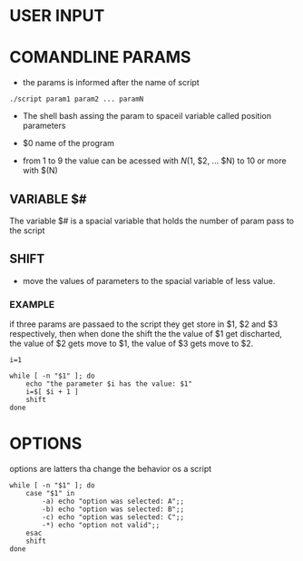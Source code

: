 # USER INPUT

# COMANDLINE PARAMS

- the params is informed after the name of script

```
./script param1 param2 ... paramN
```

- The shell bash assing the param to spaceil variable called position parameters

- $0 name of the program

- from 1 to 9 the value can be acessed with $N($1, $2, ... $N) to 10 or more with $(N)

## VARIABLE $#

The variable $# is a spacial variable that holds the number of param pass to the script

## SHIFT

- move the values of parameters to the spacial variable of less value.

### EXAMPLE

if three params are passaed to the script they get store in $1, $2 and $3 respectively, then when done the shift the the value of $1 get discharted, the value of $2 gets move to $1, the value of $3 gets move to $2.

```
i=1

while [ -n "$1" ]; do
    echo "the parameter $i has the value: $1"
    i=$[ $i + 1 ]
    shift
done
```

# OPTIONS

options are latters tha change the behavior os a script

```
while [ -n "$1" ]; do
    case "$1" in
        -a) echo "option was selected: A";;
        -b) echo "option was selected: B";;
        -c) echo "option was selected: C";;
        -*) echo "option not valid";;
    esac
    shift
done
```